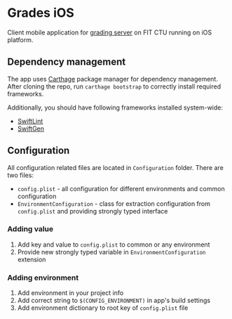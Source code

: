 # Grades iOS
Client mobile application for [grading server](https://grades.fit.cvut.cz/) on FIT CTU running on iOS platform.

## Dependency management
The app uses [Carthage](https://github.com/Carthage/Carthage) package manager for dependency management. After cloning the repo, run `carthage bootstrap` to correctly install required frameworks.

Additionally, you should have following frameworks installed system-wide:

 * [SwiftLint](https://github.com/realm/SwiftLint)
 * [SwiftGen](https://github.com/SwiftGen/SwiftGen)

## Configuration
All configuration related files are located in `Configuration` folder. There are two files:
 * `config.plist` - all configuration for different environments and common configuration
 * `EnvironmentConfiguration` - class for extraction configuration from `config.plist` and providing strongly typed interface

 ### Adding value
 1. Add key and value to `config.plist` to common or any environment
 2. Provide new strongly typed variable in `EnvironmentConfiguration` extension

 ### Adding environment
 1. Add environment in your project info
 2. Add correct string to `$(CONFIG_ENVIRONMENT)` in app's build settings
 3. Add environment dictionary to root key of `config.plist` file
